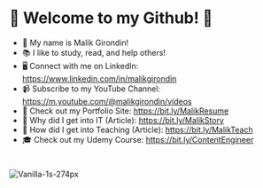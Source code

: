 # 🎉 Welcome to my Github! 🎉
* 🦋 My name is Malik Girondin!
* 📚 I like to study, read, and help others!
* 🖥 Connect with me on LinkedIn: https://www.linkedin.com/in/malikgirondin
* 📹 Subscribe to my YouTube Channel: https://m.youtube.com/@malikgirondin/videos
* 🎨 Check out my Portfolio Site: https://bit.ly/MalikResume
* 🌟 Why did I get into IT (Article): https://bit.ly/MalikStory
* 📕 How did I get into Teaching (Article): https://bit.ly/MalikTeach
* 🎓 Check out my Udemy Course: https://bit.ly/ContentEngineer

#
![Vanilla-1s-274px](https://github.com/Malik-Girondin/Malik-Girondin/assets/132381912/da045328-ed63-48d8-806f-deb1439b495d)

